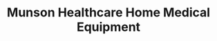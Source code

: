 ---
title: "Munson Healthcare Home Medical Equipment"
url: /gaylord/munson-healthcare-home-medical-equipment/
shop: medical supply
---
